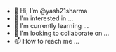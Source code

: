 - 👋 Hi, I’m @yash21sharma
- 👀 I’m interested in ...
- 🌱 I’m currently learning ...
- 💞️ I’m looking to collaborate on ...
- 📫 How to reach me ...

<!---
yash21sharma/yash21sharma is a ✨ special ✨ repository because its `README.md` (this file) appears on your GitHub profile.
You can click the Preview link to take a look at your changes.
--->
